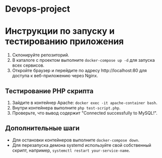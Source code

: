 # Devops-project

# Инструкции по запуску и тестированию приложения

1. Склонируйте репозиторий.
2. В каталоге с проектом выполните `docker-compose up -d` для запуска всех сервисов.
3. Откройте браузер и перейдите по адресу http://localhost:80 для доступа к веб-приложению через Nginx.

## Тестирование PHP скрипта

1. Зайдите в контейнер Apache: `docker exec -it apache-container bash`.
2. Внутри контейнера выполните `php test-script.php`.
3. Проверьте, что вывод содержит "Connected successfully to MySQL!".

## Дополнительные шаги

- Для остановки контейнеров выполните `docker-compose down`.
- Для перезапуска демона systemd используйте свой собственный скрипт, например, `systemctl restart your-service-name`.

